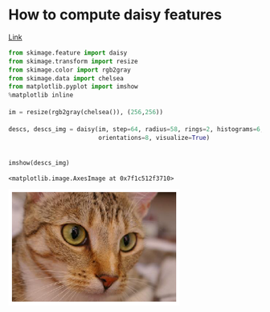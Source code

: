 # How to compute daisy features

[Link](https://scikit-image.org/docs/dev/auto_examples/features_detection/plot_daisy.html)


```python
from skimage.feature import daisy
from skimage.transform import resize
from skimage.color import rgb2gray
from skimage.data import chelsea
from matplotlib.pyplot import imshow
%matplotlib inline

im = resize(rgb2gray(chelsea()), (256,256))

descs, descs_img = daisy(im, step=64, radius=58, rings=2, histograms=6,
                         orientations=8, visualize=True)


imshow(descs_img)
```




    <matplotlib.image.AxesImage at 0x7f1c512f3710>




![png](output_1_1.png)

